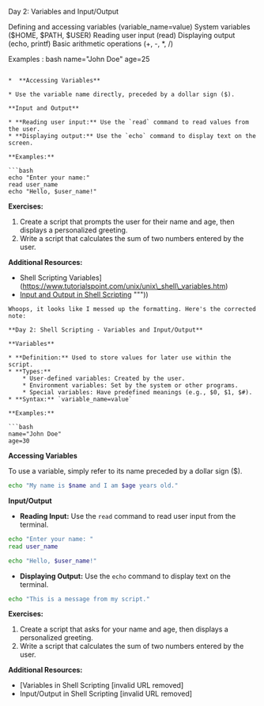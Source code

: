 Day 2: Variables and Input/Output

Defining and accessing variables (variable_name=value)
System variables ($HOME, $PATH, $USER)
Reading user input (read)
Displaying output (echo, printf)
Basic arithmetic operations (+, -, *, /)






Examples :
bash
name="John Doe"
age=25

````

*  **Accessing Variables**

* Use the variable name directly, preceded by a dollar sign ($).

**Input and Output**

* **Reading user input:** Use the `read` command to read values from the user.
* **Displaying output:** Use the `echo` command to display text on the screen.

**Examples:**

```bash
echo "Enter your name:"
read user_name
echo "Hello, $user_name!"

````

**Exercises:**

1.  Create a script that prompts the user for their name and age, then displays a personalized greeting.
2.  Write a script that calculates the sum of two numbers entered by the user.

**Additional Resources:**

  * Shell Scripting Variables](https://www.tutorialspoint.com/unix/unix\_shell\_variables.htm)
  * [Input and Output in Shell Scripting](https://www.google.com/url?sa=E&source=gmail&q=https://www.tutorialspoint.com/unix/unix_shell_input_output.htm)
    """))

<!-- end list -->

````
Whoops, it looks like I messed up the formatting. Here's the corrected note:

**Day 2: Shell Scripting - Variables and Input/Output**

**Variables**

* **Definition:** Used to store values for later use within the script.
* **Types:**
    * User-defined variables: Created by the user.
    * Environment variables: Set by the system or other programs.
    * Special variables: Have predefined meanings (e.g., $0, $1, $#).
* **Syntax:** `variable_name=value`

**Examples:**

```bash
name="John Doe"
age=30
````

**Accessing Variables**

To use a variable, simply refer to its name preceded by a dollar sign ($).

```bash
echo "My name is $name and I am $age years old."
```

**Input/Output**

  * **Reading Input:** Use the `read` command to read user input from the terminal.

<!-- end list -->

```bash
echo "Enter your name: "
read user_name

echo "Hello, $user_name!"
```

  * **Displaying Output:** Use the `echo` command to display text on the terminal.

<!-- end list -->

```bash
echo "This is a message from my script."
```

**Exercises:**

1.  Create a script that asks for your name and age, then displays a personalized greeting.
2.  Write a script that calculates the sum of two numbers entered by the user.

**Additional Resources:**

  * [Variables in Shell Scripting [invalid URL removed]
  * Input/Output in Shell Scripting [invalid URL removed]
